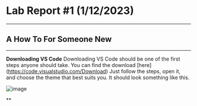# Lab Report #1 (1/12/2023)
---
## A How To For Someone New

---

**Downloading VS Code**
Downloading VS Code should be one of the first steps anyone should take. You can find the download [here] (https://code.visualstudio.com/Download)
Just follow the steps, open it, and choose the theme that best suits you. It should look something like this. 

![image](https://user-images.githubusercontent.com/81714985/212165777-2c294635-3eac-4dff-a2f4-a847bbd8e376.png)


**
